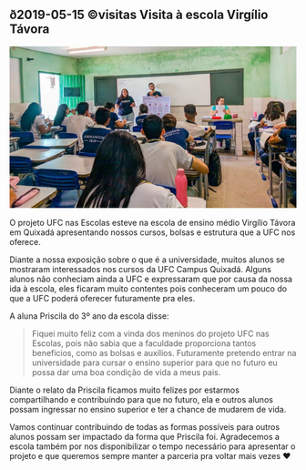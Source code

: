 ## ð2019-05-15 ©visitas Visita à escola Virgílio Távora

![](__capa.jpg)

O projeto UFC nas Escolas esteve na escola de ensino médio Virgílio Távora em Quixadá apresentando nossos cursos, bolsas e estrutura que a UFC nos oferece.

Diante a nossa exposição sobre o que é a universidade, muitos alunos se mostraram interessados nos cursos da UFC Campus Quixadá. Alguns alunos não conheciam ainda a UFC e expressaram que por causa da nossa ida à escola, eles ficaram muito contentes pois conheceram um pouco do que a UFC poderá oferecer futuramente pra eles.

A aluna Priscila do 3º ano da escola disse:

> Fiquei muito feliz com a vinda dos meninos do projeto UFC nas Escolas, pois não sabia que a faculdade proporciona tantos benefícios, como as bolsas e auxílios. Futuramente pretendo entrar na universidade para cursar o ensino superior para que no futuro eu possa dar uma boa condição de vida a meus pais.

Diante o relato da Priscila ficamos muito felizes por estarmos compartilhando e contribuindo para que no futuro, ela e outros alunos possam ingressar no ensino superior e ter a chance de mudarem de vida.

Vamos continuar contribuindo de todas as formas possíveis para outros alunos possam ser impactado da forma que Priscila foi. Agradecemos a escola também por nos disponibilizar o tempo necessário para apresentar o projeto e que queremos sempre manter a parceria pra voltar mais vezes ❤️
